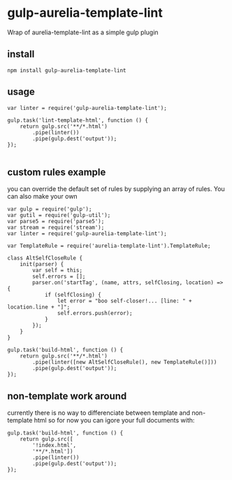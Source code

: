 # gulp-aurelia-template-lint
Wrap of aurelia-template-lint as a simple gulp plugin

## install
```
npm install gulp-aurelia-template-lint
```

## usage

```
var linter = require('gulp-aurelia-template-lint');

gulp.task('lint-template-html', function () {
    return gulp.src('**/*.html')
        .pipe(linter())
        .pipe(gulp.dest('output'));
});
 
```

## custom rules example

you can override the default set of rules by supplying an array of rules. You can also make your own

```
var gulp = require('gulp');
var gutil = require('gulp-util');
var parse5 = require('parse5');
var stream = require('stream');
var linter = require('gulp-aurelia-template-lint');

var TemplateRule = require('aurelia-template-lint').TemplateRule;

class AltSelfCloseRule {
    init(parser) {        
        var self = this;
        self.errors = [];
        parser.on('startTag', (name, attrs, selfClosing, location) => {
            if (selfClosing) { 
                let error = "boo self-closer!... [line: " + location.line + "]";
                self.errors.push(error);                
            }
        });
    }
}

gulp.task('build-html', function () {
    return gulp.src('**/*.html')
        .pipe(linter([new AltSelfCloseRule(), new TemplateRule()]))
        .pipe(gulp.dest('output'));
});

```

## non-template work around
currently there is no way to differenciate between template and 
non-template html so for now you can igore your full documents with: 

```
gulp.task('build-html', function () {
    return gulp.src([
        '!index.html',
        '**/*.html'])
        .pipe(linter())
        .pipe(gulp.dest('output'));
}); 
```
